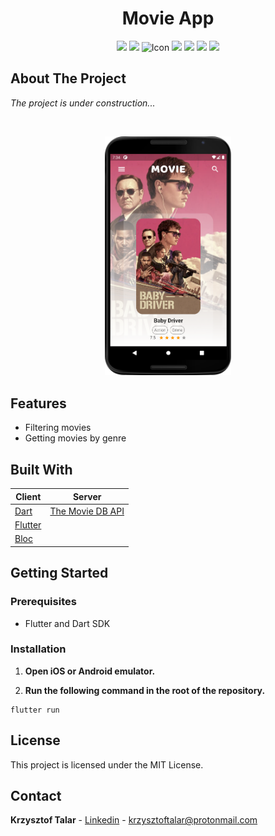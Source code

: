 <h1 align="center">Movie App</h1>

<p align="center">
<img src="https://img.shields.io/badge/made%20by-krzysztoftalar-blue.svg" />

<img src="https://img.shields.io/badge/-Dart-blue?logo=dart" />

<img src="https://img.shields.io/badge/-Flutter-blue?logo=flutter" alt="Icon"/>

<img src="https://img.shields.io/badge/The%20Movie%20DB-API-success?logo=the-movie-database" />

<img src="https://img.shields.io/badge/-Android-inactive?logo=android" />

<img src="https://img.shields.io/badge/-iOS-black?logo=apple" />

<img src="https://img.shields.io/badge/license-MIT-green" />
</p>

## About The Project

_The project is under construction..._

<br/>

<p align="center">
  <img src="./flutter_app/assets/images/movie-1.png" width="40%" alt="Project">
</p>

## Features

- Filtering movies
- Getting movies by genre

## Built With

| Client                                                                                                           | Server                                                                                                           |
| ---------------------------------------------------------------------------------------------------------------- | ---------------------------------------------------------------------------------------------------------------- |
| [Dart](https://dart.dev/guides)                                                                                  | [The Movie DB API](https://developers.themoviedb.org/3/getting-started/introduction)                                |
| [Flutter](https://flutter.dev/docs)                                                                                      |
| [Bloc](https://bloclibrary.dev/#/)                                                                
    
## Getting Started

### Prerequisites

- Flutter and Dart SDK

### Installation

1. **Open iOS or Android emulator.**
      
2. **Run the following command in the root of the repository.**

```shell
flutter run
```

## License

This project is licensed under the MIT License.

## Contact

**Krzysztof Talar** - [Linkedin](https://www.linkedin.com/in/ktalar/) - krzysztoftalar@protonmail.com
